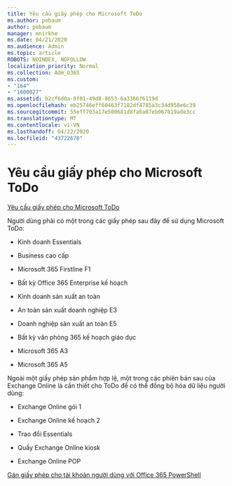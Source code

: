 ```yaml
---
title: Yêu cầu giấy phép cho Microsoft ToDo
ms.author: pebaum
author: pebaum
manager: mnirkhe
ms.date: 04/21/2020
ms.audience: Admin
ms.topic: article
ROBOTS: NOINDEX, NOFOLLOW
localization_priority: Normal
ms.collection: Adm_O365
ms.custom:
- "164"
- "1600027"
ms.assetid: b2cf6d0a-9f01-49d8-8653-6a3366f6119d
ms.openlocfilehash: eb25746eff60463f7182df4785a3c34d958e6c39
ms.sourcegitcommit: 55eff703a17e500681d8fa6a87eb067019ade3cc
ms.translationtype: MT
ms.contentlocale: vi-VN
ms.lasthandoff: 04/22/2020
ms.locfileid: "43722678"
---
```

# <a name="required-licenses-for-microsoft-todo"></a>Yêu cầu giấy phép cho Microsoft ToDo

[Yêu cầu giấy phép cho Microsoft ToDo](https://support.office.com/article/381e9d1b-c500-49b5-973e-890fd86528d7.aspx)
  
Người dùng phải có một trong các giấy phép sau đây để sử dụng Microsoft ToDo:
  
- Kinh doanh Essentials

- Business cao cấp

- Microsoft 365 Firstline F1

- Bất kỳ Office 365 Enterprise kế hoạch

- Kinh doanh sản xuất an toàn

- An toàn sản xuất doanh nghiệp E3

- Doanh nghiệp sản xuất an toàn E5

- Bất kỳ văn phòng 365 kế hoạch giáo dục

- Microsoft 365 A3

- Microsoft 365 A5

Ngoài một giấy phép sản phẩm hợp lệ, một trong các phiên bản sau của Exchange Online là cần thiết cho ToDo để có thể đồng bộ hóa dữ liệu người dùng:
  
- Exchange Online gói 1

- Exchange Online kế hoạch 2

- Trao đổi Essentials

- Quầy Exchange Online kiosk

- Exchange Online POP

[Gán giấy phép cho tài khoản người dùng với Office 365 PowerShell](https://docs.microsoft.com/office365/enterprise/powershell/assign-licenses-to-user-accounts-with-office-365-powershell )
  